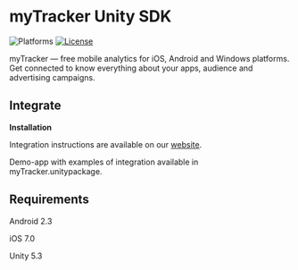 # myTracker Unity SDK

![Platforms][platforms-svg]
[![License][license-svg]][license-link]

myTracker — free mobile analytics for iOS, Android and Windows platforms. Get connected to know everything about your apps, audience and advertising campaigns.

## Integrate

**Installation**

Integration instructions are available on our [website](https://tracker.my.com/docs/).

Demo-app with examples of integration available in myTracker.unitypackage.

## Requirements

Android 2.3

iOS 7.0

Unity 5.3

[license-svg]: https://img.shields.io/badge/license-LGPL-lightgrey.svg
[license-link]: https://github.com/myTrackerSDK/mytracker-unity/blob/master/LICENSE

[platforms-svg]: https://img.shields.io/badge/platform-Unity-lightgrey.svg
